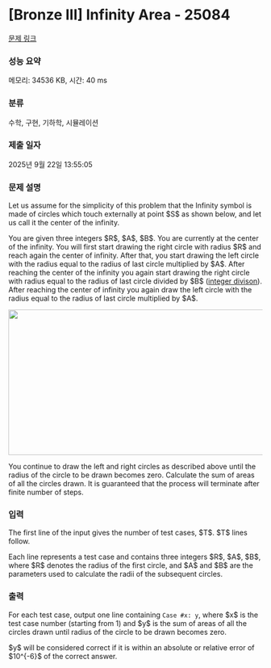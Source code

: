 # [Bronze III] Infinity Area - 25084 

[문제 링크](https://www.acmicpc.net/problem/25084) 

### 성능 요약

메모리: 34536 KB, 시간: 40 ms

### 분류

수학, 구현, 기하학, 시뮬레이션

### 제출 일자

2025년 9월 22일 13:55:05

### 문제 설명

<p>Let us assume for the simplicity of this problem that the Infinity symbol is made of circles which touch externally at point $S$ as shown below, and let us call it the center of the infinity.</p>

<p>You are given three integers $R$, $A$, $B$. You are currently at the center of the infinity. You will first start drawing the right circle with radius $R$ and reach again the center of infinity. After that, you start drawing the left circle with the radius equal to the radius of last circle multiplied by $A$. After reaching the center of the infinity you again start drawing the right circle with radius equal to the radius of last circle divided by $B$ (<a href="https://mathworld.wolfram.com/IntegerDivision.html" target="_blank">integer divison</a>). After reaching the center of infinity you again draw the left circle with the radius equal to the radius of last circle multiplied by $A$.</p>

<p style="text-align: center;"><img alt="" src="" style="width: 512px; height: 288px;"></p>

<p>You continue to draw the left and right circles as described above until the radius of the circle to be drawn becomes zero. Calculate the sum of areas of all the circles drawn. It is guaranteed that the process will terminate after finite number of steps.</p>

### 입력 

 <p>The first line of the input gives the number of test cases, $T$. $T$ lines follow.</p>

<p>Each line represents a test case and contains three integers $R$, $A$, $B$, where $R$ denotes the radius of the first circle, and $A$ and $B$ are the parameters used to calculate the radii of the subsequent circles.</p>

### 출력 

 <p>For each test case, output one line containing <code>Case #x: y</code>, where $x$ is the test case number (starting from 1) and $y$ is the sum of areas of all the circles drawn until radius of the circle to be drawn becomes zero.</p>

<p>$y$ will be considered correct if it is within an absolute or relative error of $10^{-6}$ of the correct answer.</p>

